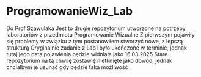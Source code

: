 # ProgramowanieWiz_Lab

Do Prof Szawulaka
Jest to drugie repozytorium utworzone na potrzeby laboratoriów z przedmiotu Programowanie Wizualne
Z pierwszym pojawiły się problemy w związku z tym postanowiłem stworzyć nowe, z lepszą strukturą
Oryginalnie zadanie z Lab1 było ukończone w terminie, jednak tutaj jego data pojawienia będzie widniała jako 16.03.2025
Stare repozytorium na tą chwilę zostawię nietknięte jako dowód, jednak chciałbym je usunąć gdy będzie taka możliwość
